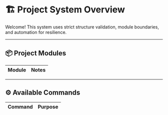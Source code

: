 # 🏗️ Project System Overview

Welcome!
This system uses strict structure validation, module boundaries, and automation for resilience.

---

## 📦 Project Modules

| Module | Notes |
|:---|:---|

---

## ⚙️ Available Commands

| Command | Purpose |
|:---|:---|
